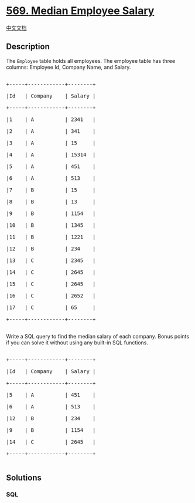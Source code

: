 # [569. Median Employee Salary](https://leetcode.com/problems/median-employee-salary)

[中文文档](/solution/0500-0599/0569.Median%20Employee%20Salary/README.md)

## Description

<p>The <code>Employee</code> table holds all employees. The employee table has three columns: Employee Id, Company Name, and Salary.</p>

<pre>

+-----+------------+--------+

|Id   | Company    | Salary |

+-----+------------+--------+

|1    | A          | 2341   |

|2    | A          | 341    |

|3    | A          | 15     |

|4    | A          | 15314  |

|5    | A          | 451    |

|6    | A          | 513    |

|7    | B          | 15     |

|8    | B          | 13     |

|9    | B          | 1154   |

|10   | B          | 1345   |

|11   | B          | 1221   |

|12   | B          | 234    |

|13   | C          | 2345   |

|14   | C          | 2645   |

|15   | C          | 2645   |

|16   | C          | 2652   |

|17   | C          | 65     |

+-----+------------+--------+

</pre>

<p>Write a SQL query to find the median salary of each company. Bonus points if you can solve it without using any built-in SQL functions.</p>

<pre>

+-----+------------+--------+

|Id   | Company    | Salary |

+-----+------------+--------+

|5    | A          | 451    |

|6    | A          | 513    |

|12   | B          | 234    |

|9    | B          | 1154   |

|14   | C          | 2645   |

+-----+------------+--------+

</pre>

## Solutions

<!-- tabs:start -->

### **SQL**

```sql

```

<!-- tabs:end -->
